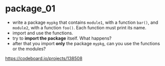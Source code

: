 # package_01

- write a package `mypkg` that contains `module1`, with a function `bar()`, and `module2`, with a function `foo()`. Each function must print its name.
- import and use the functions.
- try to **import the package** itself. What happens?
- after that you import **only** the package `mypkg`, can you use the functions or the modules?

<https://codeboard.io/projects/138508>

